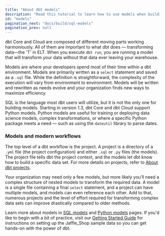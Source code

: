 ```yaml
---
title: "About dbt models"
description: "Read this tutorial to learn how to use models when building in dbt."
id: "models"
pagination_next: "docs/build/sql-models"
pagination_prev: null
---
```


dbt Core and Cloud are composed of different moving parts working harmoniously. All of them are important to what dbt does — transforming data—the 'T' in ELT. When you execute `dbt run`, you are running a model that will transform your data without that data ever leaving your warehouse.

Models are where your developers spend most of their time within a dbt environment. Models are primarily written as a `select` statement and saved as a `.sql` file. While the definition is straightforward, the complexity of the execution will vary from environment to environment.  Models will be written and rewritten as needs evolve and your organization finds new ways to maximize efficiency.

SQL is the language most dbt users will utilize, but it is not the only one for building models. Starting in version 1.3, dbt Core and dbt Cloud support Python models. Python models are useful for training or deploying data science models, complex transformations, or where a specific Python package meets a need &mdash; such as using the `dateutil` library to parse dates.

### Models and modern workflows

The top level of a dbt workflow is the project. A project is a directory of a `.yml` file (the project configuration) and either `.sql` or `.py` files (the models). The project file tells dbt the project context, and the models let dbt know how to build a specific data set. For more details on projects, refer to [About dbt projects](/docs/build/projects).

Your organization may need only a few models, but more likely you’ll need a complex structure of nested models to transform the required data. A model is a single file containing a final `select` statement, and a project can have multiple models, and models can even reference each other. Add to that, numerous projects and the level of effort required for transforming complex data sets can improve drastically compared to older methods.

Learn more about models in [SQL models](/docs/build/sql-models) and [Python models](/docs/build/python-models) pages. If you'd like to begin with a bit of practice, visit our [Getting Started Guide](/guides) for instructions on setting up the Jaffle_Shop sample data so you can get hands-on with the power of dbt.
